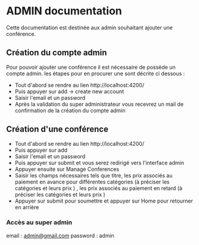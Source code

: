 # ADMIN documentation

Cette documentation est destinée aux admin souhaitant ajouter une conférence.

## Création du compte admin

Pour pouvoir ajouter une conférence il est nécessaire de possède un compte admin.
les étapes pour en procurer une sont décrite ci dessous :

* Tout d'abord se rendre au lien http://localhost:4200/
* Puis appuyer sur add -> create new account
* Saisir l'email et un password
* Après la validation du super administrateur vous recevrez un mail de confirmation de la création du compte admin

## Création d'une conférence

* Tout d'abord se rendre au lien http://localhost:4200/
* Puis appuyer sur add
* Saisir l'email et un password
* Puis appuyer sur submit et vous serez redirigé vers l'interface admin
* Appuyer ensuite sur Manage Conferences
* Saisir les champs nécessaires tels que titre, les prix associés au paiement en avance pour différentes catégories (à préciser les catégories et leurs prix ) , les prix associés au paiement en retard (à préciser les catégories et leurs prix )
* Appuyer sur submit pour soumettre et appuyer sur Home pour retourner en arrière

### Accès au super admin

email : admin@gmail.com
password : admin
